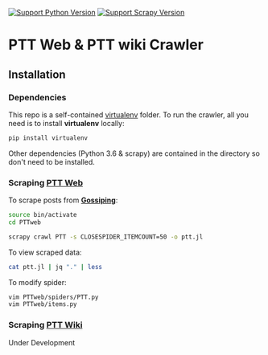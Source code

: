 [![Support Python Version](https://img.shields.io/badge/Python-3.6-blue.svg)](https://www.python.org/)
[![Support Scrapy Version](https://img.shields.io/badge/scrapy-1.5-green.svg)](https://docs.scrapy.org/)

# PTT Web & PTT wiki Crawler


## Installation

### Dependencies

This repo is a self-contained [virtualenv](https://virtualenv.pypa.io/en/stable/) folder.
To run the crawler, all you need is to install **virtualenv** locally:
```bash
pip install virtualenv
```

Other dependencies (Python 3.6 & scrapy) are contained in the directory so don't need to be installed.


### Scraping [PTT Web](https://www.ptt.cc/bbs/)

To scrape posts from **[Gossiping](https://www.ptt.cc/bbs/Gossiping/)**:
```bash
source bin/activate
cd PTTweb

scrapy crawl PTT -s CLOSESPIDER_ITEMCOUNT=50 -o ptt.jl
```

To view scraped data:
```bash
cat ptt.jl | jq "." | less
```

To modify spider:
```bash
vim PTTweb/spiders/PTT.py
vim PTTweb/items.py
```


### Scraping [PTT Wiki](http://zh.pttpedia.wikia.com/wiki/)

Under Development



